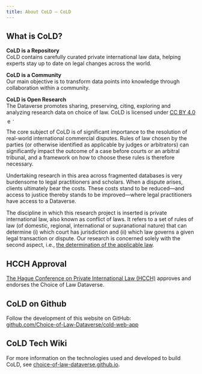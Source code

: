 ```yaml
---
title: About CoLD — CoLD
---
```


## What is CoLD?

**CoLD is a Repository**  
CoLD contains carefully curated private international law data, helping experts stay up to date on legal changes across the world.

**CoLD is a Community**  
Our main objective is to transform data points into knowledge through collaboration within a community.

**CoLD is Open Research**  
The Dataverse promotes sharing, preserving, citing, exploring and analyzing research data on choice of law. CoLD is licensed under <a href="https://creativecommons.org/licenses/by/4.0/?ref=chooser-v1" target="_blank">CC BY 4.0<img src="https://choiceoflawdataverse.blob.core.windows.net/assets/external_link.svg" alt="external link" style="display:inline; width:1em; vertical-align:top; margin-left:0.2em; margin-top: 0.5em; margin-bottom: 0em;"/></a>.

The core subject of CoLD is of significant importance to the resolution of real-world international commercial disputes. Rules of law chosen by the parties (or otherwise identified as applicable by judges or arbitrators) can significantly impact the outcome of a case before courts or an arbitral tribunal, and a framework on how to choose these rules is therefore necessary.

Undertaking research in this area across fragmented databases is very burdensome to legal practitioners and scholars. When a dispute arises, clients ultimately bear the costs. These costs stand to be reduced—and access to justice thereby stands to be improved—where legal practitioners have access to a Dataverse.

The discipline in which this research project is inserted is private international law, also known as conflict of laws. It refers to a set of rules of law (of domestic, regional, international or supranational nature) that can determine (i) which court has jurisdiction and (ii) which law governs a given legal transaction or dispute. Our research is concerned solely with the second aspect, i.e., [the determination of the applicable law](/learn/faq).

## HCCH Approval

<a href="https://www.hcch.net/en/home" target="_blank">The Hague Conference on Private International Law (HCCH)</a> approves and endorses the Choice of Law Dataverse.

## CoLD on Github

Follow the development of this website on GitHub:  
<a href="https://github.com/Choice-of-Law-Dataverse/cold-web-app" target="_blank">github.com/Choice-of-Law-Dataverse/cold-web-app</a>

## CoLD Tech Wiki

For more information on the technologies used and developed to build CoLD, see <a href="https://choice-of-law-dataverse.github.io/" target="_blank">choice-of-law-dataverse.github.io</a>.

